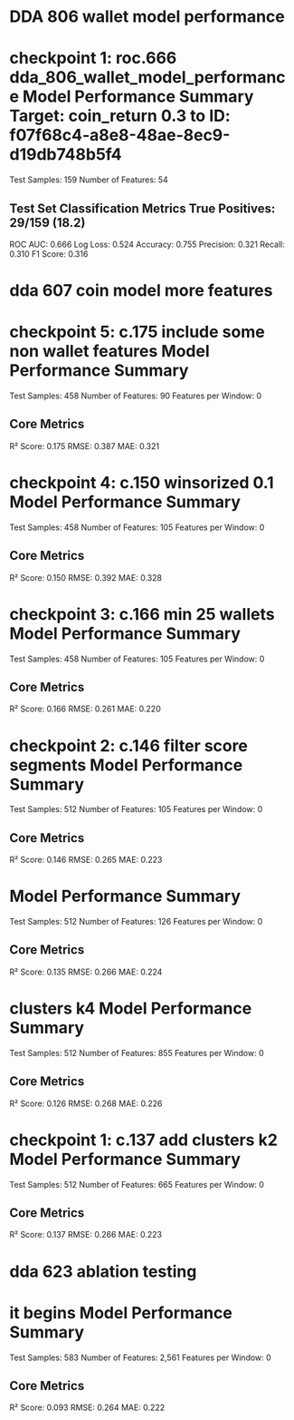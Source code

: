 # DDA 806 wallet model performance
checkpoint 1: roc.666 dda_806_wallet_model_performance
Model Performance Summary
Target: coin_return 0.3 to
ID: f07f68c4-a8e8-48ae-8ec9-d19db748b5f4
===================================
Test Samples:             159
Number of Features:       54

Test Set Classification Metrics
True Positives:             29/159 (18.2)
-----------------------------------
ROC AUC:                    0.666
Log Loss:                   0.524
Accuracy:                   0.755
Precision:                  0.321
Recall:                     0.310
F1 Score:                   0.316


# dda 607 coin model more features
checkpoint 5: c.175 include some non wallet features
Model Performance Summary
===================================
Test Samples:             458
Number of Features:       90
Features per Window:      0

Core Metrics
-----------------------------------
R² Score:                 0.175
RMSE:                     0.387
MAE:                      0.321


checkpoint 4: c.150 winsorized 0.1
Model Performance Summary
===================================
Test Samples:             458
Number of Features:       105
Features per Window:      0

Core Metrics
-----------------------------------
R² Score:                 0.150
RMSE:                     0.392
MAE:                      0.328



checkpoint 3: c.166 min 25 wallets
Model Performance Summary
===================================
Test Samples:             458
Number of Features:       105
Features per Window:      0

Core Metrics
-----------------------------------
R² Score:                 0.166
RMSE:                     0.261
MAE:                      0.220


checkpoint 2: c.146 filter score segments
Model Performance Summary
===================================
Test Samples:             512
Number of Features:       105
Features per Window:      0

Core Metrics
-----------------------------------
R² Score:                 0.146
RMSE:                     0.265
MAE:                      0.223


Model Performance Summary
===================================
Test Samples:             512
Number of Features:       126
Features per Window:      0

Core Metrics
-----------------------------------
R² Score:                 0.135
RMSE:                     0.266
MAE:                      0.224



clusters k4
Model Performance Summary
===================================
Test Samples:             512
Number of Features:       855
Features per Window:      0

Core Metrics
-----------------------------------
R² Score:                 0.126
RMSE:                     0.268
MAE:                      0.226


checkpoint 1: c.137 add clusters k2
Model Performance Summary
===================================
Test Samples:             512
Number of Features:       665
Features per Window:      0

Core Metrics
-----------------------------------
R² Score:                 0.137
RMSE:                     0.266
MAE:                      0.223


# dda 623 ablation testing
it begins
Model Performance Summary
===================================
Test Samples:             583
Number of Features:       2,561
Features per Window:      0

Core Metrics
-----------------------------------
R² Score:                 0.093
RMSE:                     0.264
MAE:                      0.222
